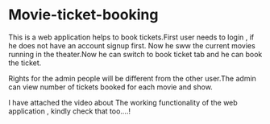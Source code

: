 # Movie-ticket-booking
  This is a web application helps to book tickets.First user needs to login , if he does not have an account signup first.
  Now he sww the current movies running in the theater.Now he can switch to book ticket tab and he can book the ticket. 
  
  Rights for the admin people will be different from the other user.The admin can view number of tickets booked for each movie and show.
  
  I have attached the video about The working functionality of the web application , kindly check that too....!
